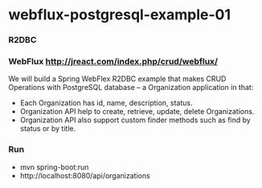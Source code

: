 # webflux-postgresql-example-01
### R2DBC
### WebFlux http://jreact.com/index.php/crud/webflux/
We will build a Spring WebFlex R2DBC example that makes CRUD Operations with PostgreSQL database – a Organization application in that:
- Each Organization has id, name, description, status.
- Organization API help to create, retrieve, update, delete Organizations.
- Organization API also support custom finder methods such as find by status or by title.
### Run
- mvn spring-boot:run
- http://localhost:8080/api/organizations

